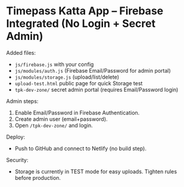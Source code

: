 # Timepass Katta App – Firebase Integrated (No Login + Secret Admin)

Added files:
- `js/firebase.js` with your config
- `js/modules/auth.js` (Firebase Email/Password for admin portal)
- `js/modules/storage.js` (upload/list/delete)
- `upload-test.html` public page for quick Storage test
- `tpk-dev-zone/` secret admin portal (requires Email/Password login)

Admin steps:
1) Enable Email/Password in Firebase Authentication.
2) Create admin user (email+password).
3) Open `/tpk-dev-zone/` and login.

Deploy:
- Push to GitHub and connect to Netlify (no build step).

Security:
- Storage is currently in TEST mode for easy uploads. Tighten rules before production.
